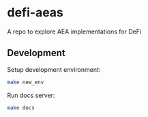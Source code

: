 # defi-aeas

A repo to explore AEA implementations for DeFi

## Development

Setup development environment:

```bash
make new_env
```

Run docs server:

```bash
make docs
```
